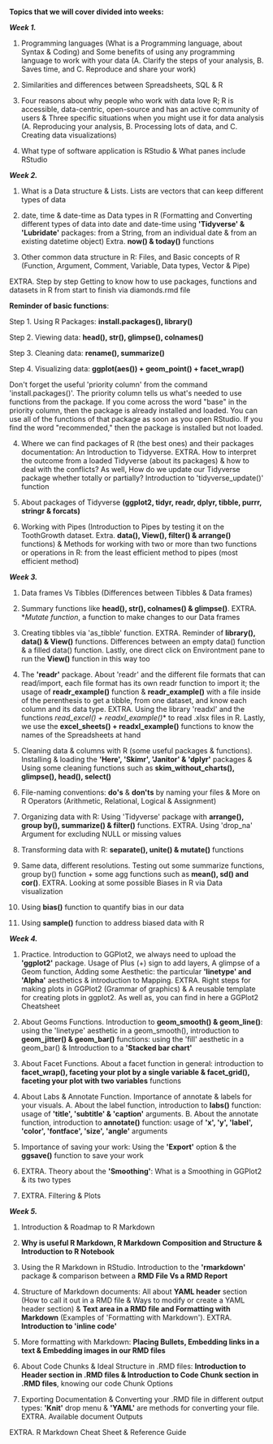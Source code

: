 **Topics that we will cover divided into weeks:**

_**Week 1.**_ 

1. Programming languages (What is a Programming language, about Syntax & Coding) and Some benefits of using any programming language to work with your data (A. Clarify the steps of your analysis, B. Saves time, and C. Reproduce and share your work)

2. Similarities and differences between Spreadsheets, SQL & R

3. Four reasons about why people who work with data love R; R is accessible, data-centric, open-source and has an active community of users & Three specific situations when you might use it for data analysis (A. Reproducing your analysis, B. Processing lots of data, and C. Creating data visualizations)

4. What type of software application is RStudio & What panes include RStudio

_**Week 2.**_ 

1. What is a Data structure & Lists. Lists are vectors that can keep different types of data 

2. date, time & date-time as Data types in R (Formatting and Converting different types of data into date and date-time using **'Tidyverse' & 'Lubridate'** packages: from a String, from an individual date & from an existing datetime object) Extra. **now() & today()** functions

3. Other common data structure in R: Files, and Basic concepts of R (Function, Argument, Comment, Variable, Data types, Vector & Pipe)

EXTRA. Step by step Getting to know how to use packages, functions and datasets in R from start to finish via diamonds.rmd file

**Reminder of basic functions**: 

Step 1. Using R Packages: **install.packages(), library()**

Step 2. Viewing data: **head(), str(), glimpse(), colnames()**

Step 3. Cleaning data: **rename(), summarize()**

Step 4. Visualizing data: **ggplot(aes()) + geom_point() + facet_wrap()**

Don't forget the useful 'priority column' from the command 'install.packages()'. The priority column tells us what's needed to use functions from the package. If you come across the word "base" in the priority column, then the package is already installed and loaded. You can use all of the functions of that package as soon as you open RStudio. If you find the word "recommended," then the package is installed but not loaded.

4. Where we can find packages of R (the best ones) and their packages documentation: An Introduction to Tidyverse. EXTRA. How to interpret the outcome from a loaded Tidyverse (about its packages) & how to deal with the conflicts? As well, How do we update our Tidyverse package whether totally or partially? Introduction to 'tidyverse_update()' function

5. About packages of Tidyverse **(ggplot2, tidyr, readr, dplyr, tibble, purrr, stringr & forcats)**

6. Working with Pipes (Introduction to Pipes by testing it on the ToothGrowth dataset. Extra. **data(), View(), filter() & arrange()** functions) & Methods for working with two or more than two functions or operations in R: from the least efficient method to pipes (most efficient method)

_**Week 3.**_ 

1. Data frames Vs Tibbles (Differences between Tibbles & Data frames)

2. Summary functions like **head(), str(), colnames() & glimpse()**. EXTRA. **Mutate function*, a function to make changes to our Data frames

3. Creating tibbles via 'as_tibble' function. EXTRA. Reminder of **library(), data() & View()** functions. Differences between an empty data() function & a filled data() function. Lastly, one direct click on Environtment pane to run the **View()** function in this way too

4. The **'readr'** package. About 'readr' and the different file formats that can read/import, each file format has its own readr function to import it; the usage of **readr_example()** function & **readr_example()** with a file inside of the perenthesis to get a tibble, from one dataset, and know each column and its data type. EXTRA. Using the library 'readxl' and the functions *read_excel() +  readxl_example()** to read .xlsx files in R. Lastly, we use the **excel_sheets() + readxl_example()** functions to know the names of the Spreadsheets at hand

5. Cleaning data & columns with R (some useful packages & functions). Installing & loading the **'Here', 'Skimr', 'Janitor' & 'dplyr'** packages & Using some cleaning functions such as **skim_without_charts(), glimpse(), head(), select()**

6. File-naming conventions: __do's__ & __don'ts__ by naming your files & More on R Operators (Arithmetic, Relational, Logical & Assignment)

7. Organizing data with R: Using 'Tidyverse' package with **arrange(), group by(), summarize() & filter()** functions. EXTRA. Using 'drop_na' Argument for excluding NULL or missing values

8. Transforming data with R: **separate(), unite() & mutate()** functions

9. Same data, different resolutions. Testing out some summarize functions, group by() function + some agg functions such as **mean(), sd() and cor()**. EXTRA. Looking at some possible Biases in R via Data visualization

10. Using **bias()** function to quantify bias in our data

11. Using **sample()** function to address biased data with R

_**Week 4.**_ 

1. Practice. Introduction to GGPlot2, we always need to upload the **'ggplot2'** package. Usage of Plus (+) sign to add layers, A glimpse of a Geom function, Adding some Aesthetic: the particular **'linetype' and 'Alpha'** aesthetics & introduction to Mapping. EXTRA. Right steps for making plots in GGPlot2 (Grammar of graphics) & A reusable template for creating plots in ggplot2. As well as, you can find in here a GGPlot2 Cheatsheet

2. About Geoms Functions. Introduction to **geom_smooth() & geom_line()**: using the 'linetype' aesthetic in a geom_smooth(), introduction to **geom_jitter() & geom_bar()** functions: using the 'fill' aesthetic in a geom_bar() & Introduction to a **'Stacked bar chart'**

3. About Facet Functions. About a facet function in general: introduction to **facet_wrap(), faceting your plot by a single variable & facet_grid(), faceting your plot with two variables** functions

4. About Labs & Annotate Function. Importance of annotate & labels for your visuals. A. About the label function, introduction to **labs()** function: usage of **'title', 'subtitle' & 'caption'** arguments. B. About the annotate function, introduction to **annotate()** function: usage of **'x', 'y', 'label', 'color', 'fontface', 'size', 'angle'** arguments

5. Importance of saving your work: Using the **'Export'** option & the **ggsave()** function to save your work

6. EXTRA. Theory about the **'Smoothing'**: What is a Smoothing in GGPlot2 & its two types

7. EXTRA. Filtering & Plots

_**Week 5.**_ 

1. Introduction & Roadmap to R Markdown

2. **Why is useful R Markdown, R Markdown Composition and Structure & Introduction to R Notebook**

3. Using the R Markdown in RStudio. Introduction to the **'rmarkdown'** package & comparison between a **RMD File Vs a RMD Report** 

4. Structure of Markdown documents: All about **YAML header** section (How to call it out in a RMD file & Ways to modify or create a YAML header section) & **Text area in a RMD file and Formatting with Markdown** (Examples of 'Formatting with Markdown'). EXTRA. **Introduction to 'inline code'**

5. More formatting with Markdown: **Placing Bullets, Embedding links in a text & Embedding images in our RMD files** 

6. About Code Chunks & Ideal Structure in .RMD files: **Introduction to Header section in .RMD files & Introduction to Code Chunk section in .RMD files**, knowing our code Chunk Options

7. Exporting Documentation & Converting your .RMD file in different output types: **'Knit'** drop menu & **'YAML'** are methods for converting your file. EXTRA. Available document Outputs

EXTRA. R Markdown Cheat Sheet & Reference Guide
